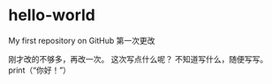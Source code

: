 # hello-world
My first repository on GitHub
第一次更改

刚才改的不够多，再改一次。
这次写点什么呢？
不知道写什么，随便写写。
print（“你好！”）
